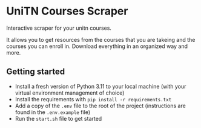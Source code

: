 # UniTN Courses Scraper

Interactive scraper for your unitn courses.

It allows you to get resources from the courses that you are takeing and the courses you can enroll in. Download everything in an organized way and more.

## Getting started

- Install a fresh version of Python 3.11 to your local machine (with your virtual environment management of choice)
- Install the requirements with `pip install -r requirements.txt`
- Add a copy of the `.env` file to the root of the project (instructions are found in the `.env.example` file)
- Run the `start.sh` file to get started
